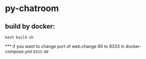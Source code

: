# py-chatroom

## build by docker:
`bash build.sh`

*** if you want to change port of web.change 80 to 8333 in docker-compose.yml
`8333:80`

